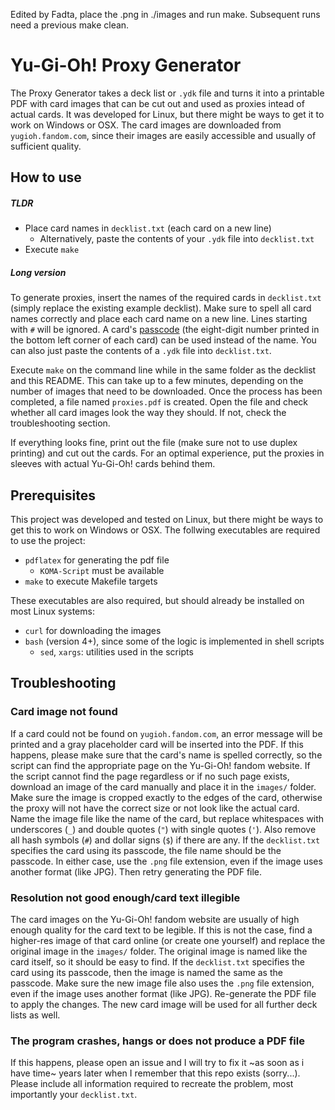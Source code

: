 Edited by Fadta, place the .png in ./images and run make.
Subsequent runs need a previous make clean.

# Yu-Gi-Oh! Proxy Generator


The Proxy Generator takes a deck list or `.ydk` file and turns it into a printable PDF with card images that can be cut out and used as proxies intead of actual cards.
It was developed for Linux, but there might be ways to get it to work on Windows or OSX.
The card images are downloaded from `yugioh.fandom.com`, since their images are easily accessible and usually of sufficient quality.


## How to use

##### TLDR

- Place card names in `decklist.txt` (each card on a new line)
    - Alternatively, paste the contents of your `.ydk` file into `decklist.txt`
- Execute `make`

##### Long version

To generate proxies, insert the names of the required cards in `decklist.txt` (simply replace the existing example decklist).
Make sure to spell all card names correctly and place each card name on a new line.
Lines starting with `#` will be ignored.
A card's [passcode](https://yugioh.fandom.com/wiki/Passcode) (the eight-digit number printed in the bottom left corner of each card) can be used instead of the name.
You can also just paste the contents of a `.ydk` file into `decklist.txt`.

Execute `make` on the command line while in the same folder as the decklist and this README.
This can take up to a few minutes, depending on the number of images that need to be downloaded.
Once the process has been completed, a file named `proxies.pdf` is created.
Open the file and check whether all card images look the way they should.
If not, check the troubleshooting section.

If everything looks fine, print out the file (make sure not to use duplex printing) and cut out the cards.
For an optimal experience, put the proxies in sleeves with actual Yu-Gi-Oh! cards behind them.


## Prerequisites

This project was developed and tested on Linux, but there might be ways to get this to work on Windows or OSX.
The follwing executables are required to use the project:

- `pdflatex` for generating the pdf file
    - `KOMA-Script` must be available
- `make` to execute Makefile targets

These executables are also required, but should already be installed on most Linux systems:

- `curl` for downloading the images
- `bash` (version 4+), since some of the logic is implemented in shell scripts
    - `sed`, `xargs`: utilities used in the scripts


## Troubleshooting

### Card image not found

If a card could not be found on `yugioh.fandom.com`, an error message will be printed and a gray placeholder card will be inserted into the PDF.
If this happens, please make sure that the card's name is spelled correctly, so the script can find the appropriate page on the Yu-Gi-Oh! fandom website.
If the script cannot find the page regardless or if no such page exists, download an image of the card manually and place it in the `images/` folder.
Make sure the image is cropped exactly to the edges of the card, otherwise the proxy will not have the correct size or not look like the actual card.
Name the image file like the name of the card, but replace whitespaces with underscores (`_`) and double quotes (`"`) with single quotes (`'`).
Also remove all hash symbols (`#`) and dollar signs (`$`) if there are any.
If the `decklist.txt` specifies the card using its passcode, the file name should be the passcode.
In either case, use the `.png` file extension, even if the image uses another format (like JPG).
Then retry generating the PDF file.

### Resolution not good enough/card text illegible

The card images on the Yu-Gi-Oh! fandom website are usually of high enough quality for the card text to be legible.
If this is not the case, find a higher-res image of that card online (or create one yourself) and replace the original image in the `images/` folder.
The original image is named like the card itself, so it should be easy to find.
If the `decklist.txt` specifies the card using its passcode, then the image is named the same as the passcode.
Make sure the new image file also uses the `.png` file extension, even if the image uses another format (like JPG).
Re-generate the PDF file to apply the changes.
The new card image will be used for all further deck lists as well.

### The program crashes, hangs or does not produce a PDF file

If this happens, please open an issue and I will try to fix it ~as soon as i have time~ years later when I remember that this repo exists (sorry...).
Please include all information required to recreate the problem, most importantly your `decklist.txt`.
